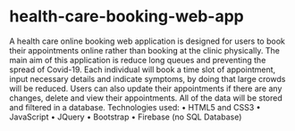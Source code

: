 # health-care-booking-web-app
A health care online booking web application is designed for users to book their appointments online rather than booking at the clinic physically. The main aim of this application is reduce long queues and preventing the spread of Covid-19. Each individual will book a time slot of appointment, input necessary details and indicate symptoms, by doing that large crowds will be reduced. Users can also update their appointments if there are any changes, delete and view their appointments. All of the data will be stored and filtered in a database.
Technologies used:
•	HTML5 and CSS3
•	JavaScript
•	JQuery
•	Bootstrap
•	Firebase (no SQL Database)
